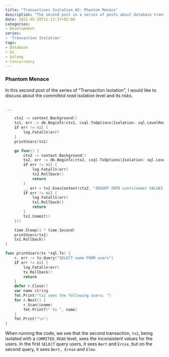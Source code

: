 ```yaml
---
title: "Transactions Isolation #2: Phantom Menace"
description: "The second post in a series of posts about database transactions and isolation levels. This one is about READ_COMMITED and phantom rows."
date: 2022-05-20T11:13:37+02:00
categories: 
- Development
series:
- 'Transaction Isolation'
tags:
- Database
- Go
- Golang
- Concurrency
---
```

### Phantom Menace

In this second post of the series of "Transaction Isolation", I would like to discuss about the _committed read_ isolation level and its risks.

```go

...

	ctx1 := context.Background()
	tx1, err := db.BeginTx(ctx1, &sql.TxOptions{Isolation: sql.LevelReadCommitted})
	if err != nil {
		log.Fatalln(err)
	}
	printUsers(tx1)

	go func() {
		ctx2 := context.Background()
		tx2, err := db.BeginTx(ctx2, &sql.TxOptions{Isolation: sql.LevelReadCommitted})
		if err != nil {
			log.Fatalln(err)
			tx2.Rollback()
			return
		}
		_, err = tx2.ExecContext(ctx2, "INSERT INTO users(name) VALUES('Elmo')")
		if err != nil {
			log.Fatalln(err)
			tx1.Rollback()
			return
		}
		tx2.Commit()
	}()

	time.Sleep(1 * time.Second)
	printUsers(tx1)
	tx1.Rollback()
}

func printUsers(tx *sql.Tx) {
	r, err := tx.Query("SELECT name FROM users")
	if err != nil {
		log.Fatalln(err)
		tx.Rollback()
		return
	}
	defer r.Close()
	var name string
	fmt.Print("tx1 sees the following users: ")
	for r.Next() {
		r.Scan(&name)
		fmt.Printf(" %s ", name)
	}
	fmt.Print("\n")
}
```

When running the code, we see that the second transaction, `tx2`, being isolated with a `COMMITED_READ` level, sees the inconsistent values for the users.
In the first `SELECT` query users, it sees `Bert` and `Ernie`, but on the second query, it sees `Bert, Ernie` and `Elmo`.